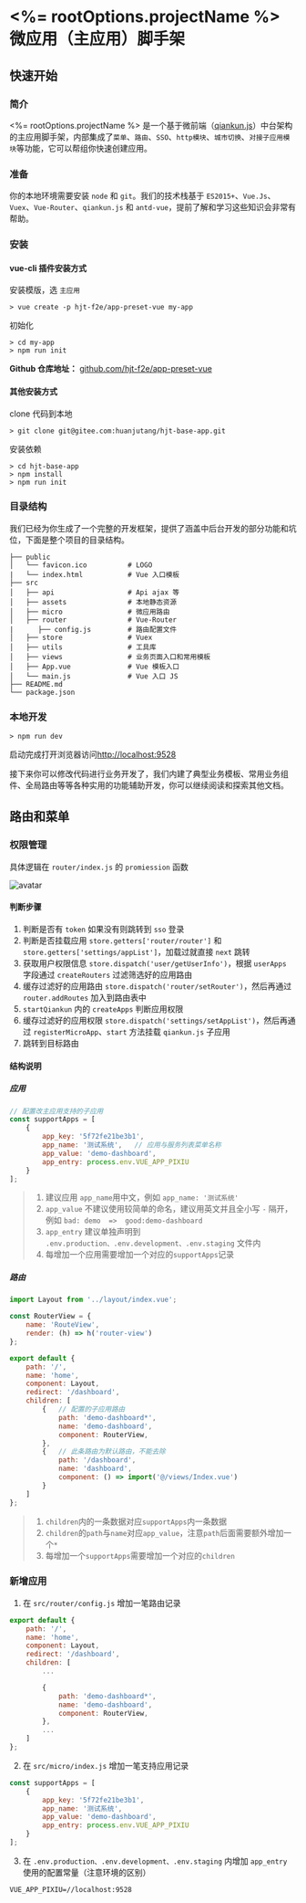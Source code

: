 # <%= rootOptions.projectName %> 微应用（主应用）脚手架

## 快速开始

### 简介

<%= rootOptions.projectName %> 是一个基于微前端（[qiankun.js](https://qiankun.umijs.org/zh)）中台架构的主应用脚手架，内部集成了`菜单`、`路由`、`SSO`、`http模块`、`城市切换`、`对接子应用模块`等功能，它可以帮组你快速创建应用。

### 准备

你的本地环境需要安装 `node` 和 `git`。我们的技术栈基于 `ES2015+`、`Vue.Js`、`Vuex`、`Vue-Router`、`qiankun.js` 和 `antd-vue`，提前了解和学习这些知识会非常有帮助。

### 安装

#### vue-cli 插件安装方式

安装模版，选 `主应用`

```shell
> vue create -p hjt-f2e/app-preset-vue my-app
```

初始化

``` shell
> cd my-app
> npm run init
```

**Github 仓库地址：** [github.com/hjt-f2e/app-preset-vue](https://github.com/hjt-f2e/app-preset-vue)

#### 其他安装方式

clone 代码到本地

``` shell
> git clone git@gitee.com:huanjutang/hjt-base-app.git
```

安装依赖

``` shell
> cd hjt-base-app
> npm install
> npm run init
```

### 目录结构

我们已经为你生成了一个完整的开发框架，提供了涵盖中后台开发的部分功能和坑位，下面是整个项目的目录结构。

``` text
├── public
│   └── favicon.ico          # LOGO
|   └── index.html           # Vue 入口模板
├── src
│   ├── api                  # Api ajax 等
│   ├── assets               # 本地静态资源
│   ├── micro                # 微应用路由
│   ├── router               # Vue-Router
|      ├── config.js         # 路由配置文件
│   ├── store                # Vuex
│   ├── utils                # 工具库
│   ├── views                # 业务页面入口和常用模板
│   ├── App.vue              # Vue 模板入口
│   └── main.js              # Vue 入口 JS
├── README.md
└── package.json
```

### 本地开发

``` shell
> npm run dev
```

启动完成打开浏览器访问[http://localhost:9528](http://localhost:9528)

接下来你可以修改代码进行业务开发了，我们内建了典型业务模板、常用业务组件、全局路由等等各种实用的功能辅助开发，你可以继续阅读和探索其他文档。

## 路由和菜单

### 权限管理

具体逻辑在 `router/index.js` 的 `promiession` 函数

![avatar](https://imgcdn.huanjutang.com/assets/img/202011111427518081.png)

#### 判断步骤

1. 判断是否有 `token` 如果没有则跳转到 `sso` 登录
2. 判断是否挂载应用 `store.getters['router/router']` 和 `store.getters['settings/appList']`，加载过就直接 `next` 跳转
3. 获取用户权限信息 `store.dispatch('user/getUserInfo')`，根据 `userApps` 字段通过 `createRouters` 过滤筛选好的应用路由
4. 缓存过滤好的应用路由 `store.dispatch('router/setRouter')`，然后再通过 `router.addRoutes` 加入到路由表中
5. `startQiankun` 内的 `createApps` 判断应用权限
6. 缓存过滤好的应用权限 `store.dispatch('settings/setAppList')`，然后再通过 `registerMicroApp`、`start` 方法挂载 `qiankun.js` 子应用
7. 跳转到目标路由

#### 结构说明

##### 应用

``` javascript
// 配置改主应用支持的子应用
const supportApps = [
    {
        app_key: '5f72fe21be3b1',
        app_name: '测试系统',   // 应用与服务列表菜单名称
        app_value: 'demo-dashboard',
        app_entry: process.env.VUE_APP_PIXIU
    }
];
```

> 1. 建议应用 `app_name`用中文，例如 `app_name: '测试系统'`
> 2. `app_value` 不建议使用较简单的命名，建议用英文并且全小写 `-` 隔开，例如 `bad: demo  =>  good:demo-dashboard`
> 3. `app_entry` 建议单独声明到 `.env.production、.env.development、.env.staging` 文件内
> 4. 每增加一个应用需要增加一个对应的`supportApps`记录

##### 路由

``` javascript
import Layout from '../layout/index.vue';

const RouterView = {
    name: 'RouteView',
    render: (h) => h('router-view')
};

export default {
    path: '/',
    name: 'home',
    component: Layout,
    redirect: '/dashboard',
    children: [
        {   // 配置的子应用路由
            path: 'demo-dashboard*',
            name: 'demo-dashboard',
            component: RouterView,
        },
        {   // 此条路由为默认路由，不能去除
            path: '/dashboard',
            name: 'dashboard',
            component: () => import('@/views/Index.vue')
        }
    ]
};
```

> 1. `children`内的一条数据对应`supportApps`内一条数据
> 2. `children`的`path`与`name`对应`app_value`，注意`path`后面需要额外增加一个`*`
> 3. 每增加一个`supportApps`需要增加一个对应的`children`

### 新增应用

1. 在 `src/router/config.js` 增加一笔路由记录

``` javascript
export default {
    path: '/',
    name: 'home',
    component: Layout,
    redirect: '/dashboard',
    children: [
        ...

        {
            path: 'demo-dashboard*',
            name: 'demo-dashboard',
            component: RouterView,
        },
        ...
    ]
};
```

2. 在 `src/micro/index.js` 增加一笔支持应用记录

``` javascript
const supportApps = [
    {
        app_key: '5f72fe21be3b1',
        app_name: '测试系统',
        app_value: 'demo-dashboard',
        app_entry: process.env.VUE_APP_PIXIU
    }
];

```

3. 在 `.env.production、.env.development、.env.staging` 内增加 `app_entry` 使用的配置常量（注意环境的区别）

```
VUE_APP_PIXIU=//localhost:9528
```
